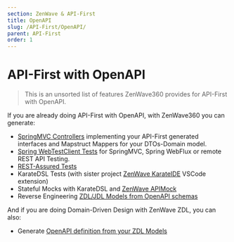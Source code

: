 ```yaml
---
section: ZenWave & API-First
title: OpenAPI
slug: /API-First/OpenAPI/
parent: API-First
order: 1
---
```


# API-First with OpenAPI

> This is an unsorted list of features ZenWave360 provides for API-First with OpenAPI.

If you are already doing API-First with OpenAPI, with ZenWave360 you can generate:

- [SpringMVC Controllers](https://www.zenwave360.io/zenwave-sdk/plugins/openapi-controllers/) implementing your API-First generated interfaces and Mapstruct Mappers for your DTOs-Domain model.
- [Spring WebTestClient Tests](/docs/zenwave-sdk/api-testing/spring-webtestclient) for SpringMVC, Spring WebFlux or remote REST API Testing.
- [REST-Assured Tests](https://www.zenwave360.io/zenwave-sdk/plugins/openapi-rest-assured/)
- KarateDSL Tests (with sister project [ZenWave KarateIDE](/docs/zenwave-sdk/api-testing/karate) VSCode extension)
- Stateful Mocks with KarateDSL and [ZenWave APIMock](https://github.com/ZenWave360/zenwave-apimock)
- Reverse Engineering [ZDL/JDL Models from OpenAPI schemas](https://www.zenwave360.io/zenwave-sdk/plugins/zdl-to-openapi/#openapi-to-jdl)

And if you are doing Domain-Driven Design with ZenWave ZDL, you can also:

- Generate [OpenAPI definition from your ZDL Models](/docs/zenwave-sdk/exposing-a-rest-api)
